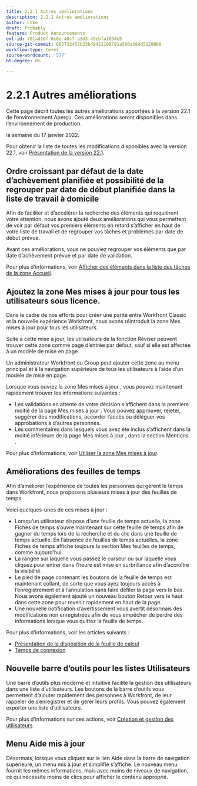 ```yaml
---
title: 2.2.1 Autres améliorations
description: 2.2.1 Autres améliorations
author: Luke
draft: Probably
feature: Product Announcements
exl-id: 761ad16f-0c6e-48c7-a3d3-49ebfa1694e5
source-git-commit: 665732453b33b49421108791a560ab84d51280b9
workflow-type: tm+mt
source-wordcount: '577'
ht-degree: 0%

---
```


# 2.2.1 Autres améliorations

Cette page décrit toutes les autres améliorations apportées à la version 22.1 de l’environnement Aperçu. Ces améliorations seront disponibles dans l’environnement de production.

<!--
<MadCap:conditionalText data-mc-conditions="QuicksilverOrClassic.Draft mode">
in January 2022
</MadCap:conditionalText>
-->

la semaine du 17 janvier 2022.

Pour obtenir la liste de toutes les modifications disponibles avec la version 22.1, voir [Présentation de la version 22.1](../../../product-announcements/product-releases/22.1-release-activity/22-1-release-overview.md).

## Ordre croissant par défaut de la date d’achèvement planifiée et possibilité de la regrouper par date de début planifiée dans la liste de travail à domicile

Afin de faciliter et d’accélérer la recherche des éléments qui requièrent votre attention, nous avons ajouté deux améliorations qui vous permettent de voir par défaut vos premiers éléments en retard s’afficher en haut de votre liste de travail et de regrouper vos tâches et problèmes par date de début prévue.

Avant ces améliorations, vous ne pouviez regrouper vos éléments que par date d’achèvement prévue et par date de validation.

Pour plus d’informations, voir [Afficher des éléments dans la liste des tâches de la zone Accueil](../../../workfront-basics/using-home/using-the-home-area/display-items-in-home-work-list.md).

## Ajoutez la zone Mes mises à jour pour tous les utilisateurs sous licence.

Dans le cadre de nos efforts pour créer une parité entre Workfront Classic et la nouvelle expérience Workfront, nous avons réintroduit la zone Mes mises à jour pour tous les utilisateurs.

Suite à cette mise à jour, les utilisateurs de la fonction Réviser peuvent trouver cette zone comme page d’entrée par défaut, sauf si elle est affectée à un modèle de mise en page.

Un administrateur Workfront ou Group peut ajouter cette zone au menu principal et à la navigation supérieure de tous les utilisateurs à l’aide d’un modèle de mise en page.

Lorsque vous ouvrez la zone Mes mises à jour , vous pouvez maintenant rapidement trouver les informations suivantes :

* Les validations en attente de votre décision s’affichent dans la première moitié de la page Mes mises à jour . Vous pouvez approuver, rejeter, suggérer des modifications, accorder l’accès ou déléguer vos approbations à d’autres personnes.
* Les commentaires dans lesquels vous avez été inclus s’affichent dans la moitié inférieure de la page Mes mises à jour , dans la section Mentions .

Pour plus d’informations, voir [Utiliser la zone Mes mises à jour](../../../workfront-basics/using-home/using-the-home-area/my-updates-area.md).

## Améliorations des feuilles de temps

Afin d’améliorer l’expérience de toutes les personnes qui gèrent le temps dans Workfront, nous proposons plusieurs mises à jour des feuilles de temps.

Voici quelques-unes de ces mises à jour :

* Lorsqu’un utilisateur dispose d’une feuille de temps actuelle, la zone Fiches de temps s’ouvre maintenant sur cette feuille de temps afin de gagner du temps lors de la recherche et du clic dans une feuille de temps actuelle. En l’absence de feuilles de temps actuelles, la zone Fiches de temps affiche toujours la section Mes feuilles de temps, comme aujourd’hui.
* La rangée sur laquelle vous passez le curseur ou sur laquelle vous cliquez pour entrer dans l’heure est mise en surbrillance afin d’accroître la visibilité.
* Le pied de page contenant les boutons de la feuille de temps est maintenant collant, de sorte que vous ayez toujours accès à l’enregistrement et à l’annulation sans faire défiler la page vers le bas. Nous avons également ajouté un nouveau bouton Retour vers le haut dans cette zone pour revenir rapidement en haut de la page.
* Une nouvelle notification d’avertissement vous avertit désormais des modifications non enregistrées afin de vous empêcher de perdre des informations lorsque vous quittez la feuille de temps.

Pour plus d’informations, voir les articles suivants :

* [Présentation de la disposition de la feuille de calcul](../../../timesheets/timesheets/timesheet-layout.md)
* [Temps de connexion](../../../timesheets/create-and-manage-timesheets/log-time.md)

## Nouvelle barre d’outils pour les listes Utilisateurs

Une barre d’outils plus moderne et intuitive facilite la gestion des utilisateurs dans une liste d’utilisateurs. Les boutons de la barre d’outils vous permettent d’ajouter rapidement des personnes à Workfront, de leur rappeler de s’enregistrer et de gérer leurs profils. Vous pouvez également exporter une liste d’utilisateurs.

Pour plus d’informations sur ces actions, voir [Création et gestion des utilisateurs](../../../administration-and-setup/add-users/create-and-manage-users/create-and-manage-users.md).

## Menu Aide mis à jour

Désormais, lorsque vous cliquez sur le lien Aide dans la barre de navigation supérieure, un menu mis à jour et simplifié s’affiche. Le nouveau menu fournit les mêmes informations, mais avec moins de niveaux de navigation, ce qui nécessite moins de clics pour afficher le contenu approprié.
